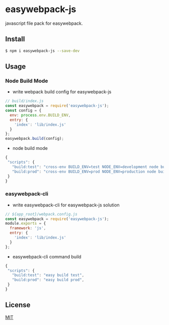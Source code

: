 # easywebpack-js

javascript file pack for easywebpack.

## Install

```bash
$ npm i easywebpack-js --save-dev
```

## Usage

### Node Build Mode

- write webpack build config for easywebpack-js

```js
// build/index.js
const easywebpack = require('easywebpack-js');
const config = {
  env: process.env.BUILD_ENV,
  entry: {
    'index': 'lib/index.js'
  }
};
easywebpack.build(config);
```

- node build mode

```js
{
 "scripts": {
   "build:test": "cross-env BUILD_ENV=test NODE_ENV=development node build/index.js",
   "build:prod": "cross-env BUILD_ENV=prod NODE_ENV=production node build/index.js",
 }
}
```


### easywebpack-cli

- write easywebpack-cli for easywebpack-js solution

```js
// ${app_root}/webpack.config.js
const easywebpack = require('easywebpack-js');
module.exports = {
  framework: 'js',
  entry: {
    'index': 'lib/index.js'
  }
};
```

- easywebpack-cli command build

```js
{
 "scripts": {
   "build:test": "easy build test",
   "build:prod": "easy build prod",
 }
}
```

## License

[MIT](LICENSE)